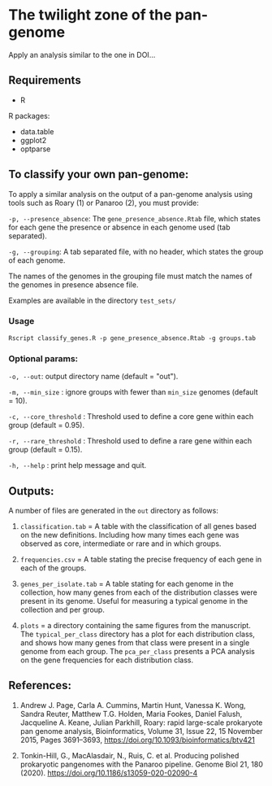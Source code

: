 # The twilight zone of the pan-genome

Apply an analysis similar to the one in DOI...

## Requirements

- R

R packages:
- data.table
- ggplot2
- optparse



## To classify your own pan-genome:

To apply a similar analysis on the output of a pan-genome analysis using tools such as Roary (1) or Panaroo (2), you must provide:

`-p, --presence_absence`:  The `gene_presence_absence.Rtab` file, which states for each gene the presence or absence in each genome used (tab separated).

`-g, --grouping`: A tab separated file, with no header, which states the group of each genome.

The names of the genomes in the grouping file must match the names of the genomes in presence absence file.

Examples are available in the directory `test_sets/`

### Usage

`Rscript classify_genes.R -p gene_presence_absence.Rtab -g groups.tab`

### Optional params:

`-o, --out`: output directory name (default = "out").

`-m, --min_size` : ignore groups with fewer than `min_size` genomes (default = 10).

`-c, --core_threshold` : Threshold used to define a core gene within each group (default = 0.95).

`-r, --rare_threshold` : Threshold used to define a rare gene within each group (default = 0.15).

`-h, --help` : print help message and quit.


## Outputs:

A number of files are generated in the `out` directory as follows:

1. `classification.tab` = A table with the classification of all genes based on the new definitions. Including how many times each gene was observed as core, intermediate or rare and in which groups.

2. `frequencies.csv` = A table stating the precise frequency of each gene in each of the groups.

3. `genes_per_isolate.tab` = A table stating for each genome in the collection, how many genes from each of the distribution classes were present in its genome. Useful for measuring a typical genome in the collection and per group.

4. `plots` = a directory containing the same figures from the manuscript. The `typical_per_class` directory has a plot for each distribution class, and shows how many genes from that class were present in a single genome from each group. The `pca_per_class` presents a PCA analysis on the gene frequencies for each distribution class.

## References:

1. Andrew J. Page, Carla A. Cummins, Martin Hunt, Vanessa K. Wong, Sandra Reuter, Matthew T.G. Holden, Maria Fookes, Daniel Falush, Jacqueline A. Keane, Julian Parkhill, Roary: rapid large-scale prokaryote pan genome analysis, Bioinformatics, Volume 31, Issue 22, 15 November 2015, Pages 3691–3693, https://doi.org/10.1093/bioinformatics/btv421

2. Tonkin-Hill, G., MacAlasdair, N., Ruis, C. et al. Producing polished prokaryotic pangenomes with the Panaroo pipeline. Genome Biol 21, 180 (2020). https://doi.org/10.1186/s13059-020-02090-4
